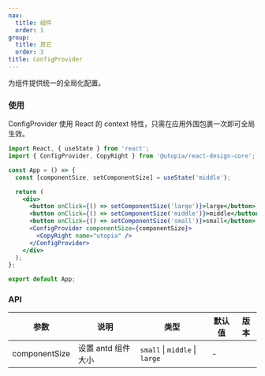 ```yaml
---
nav:
  title: 组件
  order: 1
group:
  title: 其它
  order: 3
title: ConfigProvider
---
```


为组件提供统一的全局化配置。

### 使用

ConfigProvider 使用 React 的 context 特性，只需在应用外围包裹一次即可全局生效。

```jsx
import React, { useState } from 'react';
import { ConfigProvider, CopyRight } from '@utopia/react-design-core';

const App = () => {
  const [componentSize, setComponentSize] = useState('middle');

  return (
    <div>
      <button onClick={() => setComponentSize('large')}>large</button>
      <button onClick={() => setComponentSize('middle')}>middle</button>
      <button onClick={() => setComponentSize('small')}>small</button>
      <ConfigProvider componentSize={componentSize}>
        <CopyRight name="utopia" />
      </ConfigProvider>
    </div>
  );
};

export default App;
```

### API

| 参数          | 说明               | 类型                           | 默认值 | 版本 |
| ------------- | ------------------ | ------------------------------ | ------ | ---- |
| componentSize | 设置 antd 组件大小 | `small` \| `middle` \| `large` | -      |      |

